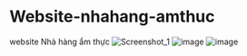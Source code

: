 # Website-nhahang-amthuc
website Nhà hàng ẩm thực
![Screenshot_1](https://user-images.githubusercontent.com/94172483/179555654-1d2609f5-fba1-4480-b8c1-c70b366288b7.png)
![image](https://user-images.githubusercontent.com/94172483/179555813-c9ef2210-cae4-40fb-86b7-f14e67e85cbb.png)
![image](https://user-images.githubusercontent.com/94172483/179555928-c46a3371-e0cb-427d-af7d-690416a0222c.png)
